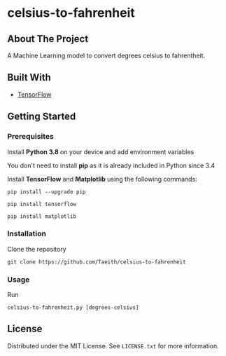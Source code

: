 # celsius-to-fahrenheit

## About The Project
A Machine Learning model to convert degrees celsius to fahrentheit.

## Built With
* [TensorFlow](https://www.tensorflow.org/)

## Getting Started

### Prerequisites

Install **Python 3.8** on your device and add environment variables

You don't need to install **pip** as it is already included in Python since 3.4

Install **TensorFlow** and **Matplotlib** using the following commands:
```
pip install --upgrade pip
```
```
pip install tensorflow
```
```
pip install matplotlib
```

### Installation

Clone the repository
```
git clone https://github.com/Taeith/celsius-to-fahrenheit
```

### Usage

Run
```
celsius-to-fahrenheit.py [degrees-celsius]
```

## License

Distributed under the MIT License. See `LICENSE.txt` for more information.
